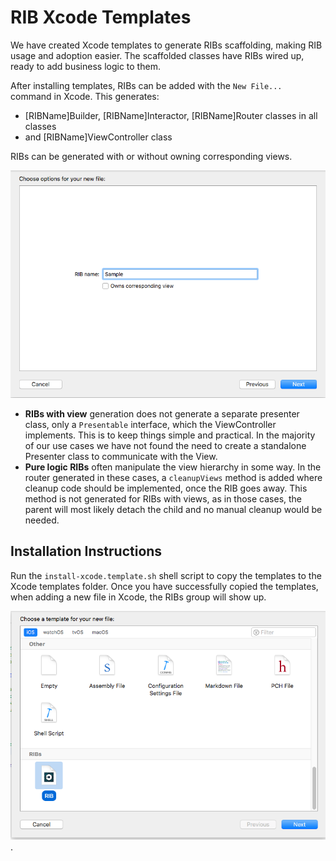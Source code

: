 # RIB Xcode Templates

We have created Xcode templates to generate RIBs scaffolding, making RIB usage and adoption easier. The scaffolded classes have RIBs wired up, ready to add business logic to them.

After installing templates, RIBs can be added with the `New File...` command in Xcode. This generates:
- [RIBName]Builder, [RIBName]Interactor, [RIBName]Router classes in all classes
-  and [RIBName]ViewController class

RIBs can be generated with or without owning corresponding views.

![The RIBs Xcode Template](ios-rib-tooling-1.png)

- **RIBs with view** generation does not generate a separate presenter class, only a `Presentable` interface, which the ViewController implements. This is to keep things simple and practical. In the majority of our use cases we have not found the need to create a standalone Presenter class to communicate with the View.
- **Pure logic RIBs** often manipulate the view hierarchy in some way. In the router generated in these cases, a `cleanupViews` method is added where cleanup code should be implemented, once the RIB goes away. This method is not generated for RIBs with views, as in those cases, the parent will most likely detach the child and no manual cleanup would be needed.


## Installation Instructions

Run the `install-xcode.template.sh` shell script to copy the templates to the Xcode templates folder. Once you have successfully copied the templates, when adding a new file in Xcode, the RIBs group will show up.

![RIBs in Xcode](ios-rib-tooling-2.png).
